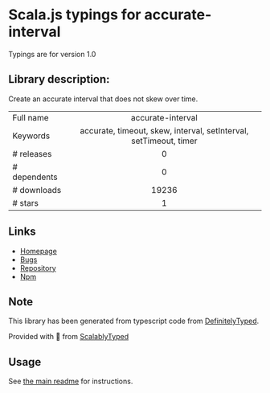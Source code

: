 
# Scala.js typings for accurate-interval

Typings are for version 1.0

## Library description:
Create an accurate interval that does not skew over time.

|                    |                 |
| ------------------ | :-------------: |
| Full name          | accurate-interval |
| Keywords           | accurate, timeout, skew, interval, setInterval, setTimeout, timer |
| # releases         | 0 |
| # dependents       | 0 |
| # downloads        | 19236 |
| # stars            | 1 |

## Links
- [Homepage](https://github.com/klyngbaek/accurate-interval#readme)
- [Bugs](https://github.com/klyngbaek/accurate-interval/issues)
- [Repository](https://github.com/klyngbaek/accurate-interval)
- [Npm](https://www.npmjs.com/package/accurate-interval)
    


## Note
This library has been generated from typescript code from [DefinitelyTyped](https://definitelytyped.org).

Provided with :purple_heart: from [ScalablyTyped](https://github.com/oyvindberg/ScalablyTyped)

## Usage
See [the main readme](../../readme.md) for instructions.


